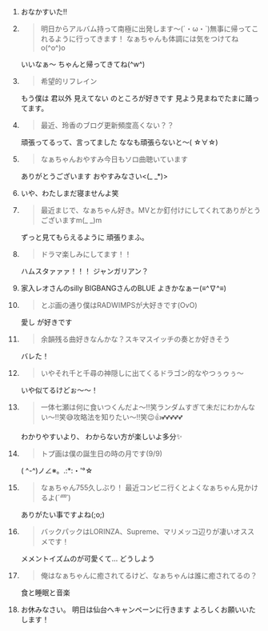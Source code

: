 1. おなかすいた‼

2. > 明日からアルバム持って南極に出発します～(´・ω・`)無事に帰ってこれるように行ってきます！ なぁちゃんも体調には気をつけてねo(^o^)o

   いいなぁ～ ちゃんと帰ってきてね(^w^)

3. > 希望的リフレイン

   もう僕は 君以外 見えてない  のところが好きです 見よう見まねでたまに踊ってます。

4. > 最近、玲香のブログ更新頻度高くない？？

   頑張ってるって、言ってました ななも頑張らないと～( ☆∀☆)

5. > なぁちゃんおやすみ今日もソロ曲聴いています

   ありがとうございます おやすみなさい<(_ _*)>

6. いや、わたしまだ寝ませんよ笑

7. > 最近まじで、なぁちゃん好き。MVとか釘付けにしてくれてありがとうございますm(_ _)m

   ずっと見てもらえるように 頑張りまふ。

8. > ドラマ楽しみにしてます！！

   ハムスタァァァ！！！ ジャンガリアン？

9. 家入レオさんのsilly BIGBANGさんのBLUE よきかなぁー(≡^∇^≡)

10. > とぷ画の通り僕はRADWIMPSが大好きです(OvO)

    愛し が好きです

11. > 余韻残る曲好きなんかな？スキマスイッチの奏とか好きそう

    バレた！

12. > いやそれ千と千尋の神隠しに出てくるドラゴン的なやつぅゥぅ〜

    いや似てるけどぉ～～！

13. > 一体七瀬は何に食いつくんだよ〜‼︎笑ランダムすぎて未だにわかんない〜‼︎笑😅攻略法を知りたい〜‼︎笑😉👍💕💕💕💕💕

    わかりやすいより、 わからない方が楽しいよ多分✨

14. > トプ画は僕の誕生日の時の月です(9/9)

    ( ^-^)ノ∠※。.:*:・'°☆

15. > なぁちゃん755久しぶり！ 最近コンビニ行くとよくなぁちゃん見かけるよ(*´罒`*)

    ありがたい事ですよね(;o;)

16. > バックパックはLORINZA、Supreme、マリメッコ辺りが凄いオススメです！

    メメントイズムのが可愛くて… どうしよう

17. > 俺はなぁちゃんに癒されてるけど、なぁちゃんは誰に癒されてるの？

    食と睡眠と音楽

18. お休みなさい。 明日は仙台へキャンペーンに行きます よろしくお願いいたします！